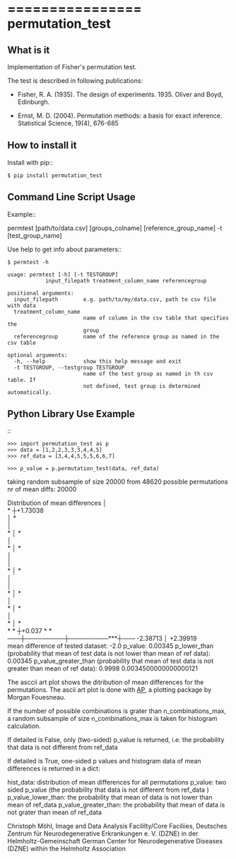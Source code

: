 ================
permutation_test
================


What is it
----------

Implementation of Fisher's permutation test.

The test is described in following publications:

- Fisher, R. A. (1935). The design of experiments. 1935. Oliver and Boyd, Edinburgh.

- Ernst, M. D. (2004). Permutation methods: a basis for exact inference. Statistical Science, 19(4), 676-685


How to install it
-----------------

Install with pip::

    $ pip install permutation_test



Command Line Script Usage
-------------------------

Example::
  
   permtest [path/to/data.csv] [groups_colname] [reference_group_name] -t [test_group_name]


Use help to get info about parameters::

    $ permtest -h

    usage: permtest [-h] [-t TESTGROUP]
                input_filepath treatment_column_name referencegroup

    positional arguments:
      input_filepath        e.g. path/to/my/data.csv, path to csv file with data
      treatment_column_name
                            name of column in the csv table that specifies the
                            group
      referencegroup        name of the reference group as named in the csv table

    optional arguments:
      -h, --help            show this help message and exit
      -t TESTGROUP, --testgroup TESTGROUP
                            name of the test group as named in th csv table. If
                            not defined, test group is determined automatically.



Python Library Use Example
--------------------------
::

    >>> import permutation_test as p
    >>> data = [1,2,2,3,3,3,4,4,5]
    >>> ref_data = [3,4,4,5,5,5,6,6,7]

    >>> p_value = p.permutation_test(data, ref_data)
  taking random subsample of size 20000 from 48620 possible permutations
  nr of mean diffs: 20000


   Distribution of mean differences
                                         │                                        
                                      *  ┼+1.73038                                
                                         │  *                                     
                                         │                                        
                                   *     │      *                                 
                                         │                                        
                                *        │         *                              
                                         │                                        
                                         │                                        
                            *            │             *                          
                                         │                                        
                                         │                                        
                         *               │                *                       
                                         │                                        
                      *                  │                   *                    
                                         │                                        
                  *                      │                       *                
           *   *                         ┼+0.037                    *   *         
  ───┼*****─***─**─***─**─**─***─**─**─**┼**─***─**─***─**─**─***─**─***─*****┼───
      -2.38713                           │                            +2.39919    
  mean difference of tested dataset: -2.0
  p_value: 0.00345
  p_lower_than (probability that mean of test data is not lower than mean of ref data): 0.00345
  p_value_greater_than (probability that mean of test data is not greater than mean of ref data): 0.9998
  0.0034500000000000121


The asccii art plot shows the ditribution of mean differences for the permutations. 
The ascii art plot is done with [AP](https://github.com/mfouesneau/asciiplot), a plotting package by Morgan Fouesneau.


If the number of possible combinations is grater than n_combinations_max,
a random subsample of size n_combinations_max is taken for histogram calculation.

If detailed is False, only (two-sided) p_value is returned,
i.e. the probability that data is not different from ref_data 

If detailed is True, one-sided p values and histogram data of 
mean differences is returned in a dict:

hist_data: distribution of mean differences for all permutations
p_value: two sided p_value (the probability that data is not
different from ref_data )
p_value_lower_than: the probability that mean of data is not 
lower than mean of ref_data
p_value_greater_than: the probability that mean of data is 
not grater than mean of ref_data 


Christoph Möhl,
Image and Data Analysis Facililty/Core Faciliies,
Deutsches Zentrum für Neurodegenerative Erkrankungen e. V. (DZNE) in der Helmholtz-Gemeinschaft
German Center for Neurodegenerative Diseases (DZNE) within the Helmholtz Association